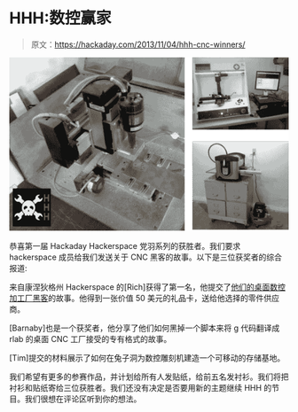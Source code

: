 # HHH:数控赢家

> 原文：<https://hackaday.com/2013/11/04/hhh-cnc-winners/>

![hhh-cnc-winners](img/fcc148d3d34d60ac0eaa88ebbac60aae.png)

恭喜第一届 Hackaday Hackerspace 党羽系列的获胜者。我们要求 hackerspace 成员给我们发送关于 CNC 黑客的故事。以下是三位获奖者的综合报道:

来自康涅狄格州 Hackerspace 的[Rich]获得了第一名，他提交了[他们的桌面数控加工厂黑客](http://hackaday.com/2013/10/23/hhh-pcb-mill-from-connecticut-hackerspace/)的故事。他得到一张价值 50 美元的礼品卡，送给他选择的零件供应商。

[Barnaby]也是一个获奖者，他分享了他们如何黑掉一个脚本来将 g 代码翻译成 rlab 的桌面 CNC 工厂接受的专有格式的故事。

[Tim]提交的材料展示了如何在兔子洞为数控雕刻机建造一个可移动的存储基地。

我们希望有更多的参赛作品，并计划给所有人发贴纸，给前五名发衬衫。我们将把衬衫和贴纸寄给三位获胜者。我们还没有决定是否要用新的主题继续 HHH 的节目。我们很想在评论区听到你的想法。
